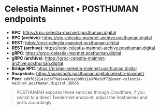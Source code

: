 # Celestia Mainnet • POSTHUMAN endpoints

- **RPC**: https://rpc-celestia-mainnet.posthuman.digital  
- **RPC (archive)**: https://rpc-celestia-mainnet-archive.posthuman.digital  
- **REST**: https://rest-celestia-mainnet.posthuman.digital  
- **REST (archive)**: https://rest-celestia-mainnet-archive.posthuman.digital  
- **gRPC**: https://grpc-celestia-mainnet.posthuman.digital  
- **gRPC (archive)**: https://grpc-celestia-mainnet-archive.posthuman.digital  
- **Bridge RPC**: https://bridge-celestia-mainnet.posthuman.digital  
- **Snapshots**: https://snapshots.posthuman.digital/celestia-mainnet/  
- **Peer**: `cd9f852141cd6f78e9443cea389911a6f0a5df72@peer-celestia-mainnet.posthuman.digital:26656`

> POSTHUMAN exposes these services through Cloudflare; if you switch to a direct Tendermint endpoint, adjust the hostnames and ports accordingly.
